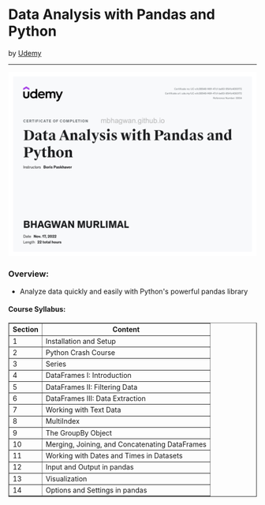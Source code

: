<h1>Data Analysis with Pandas and Python</h1>
by <a href="https://nlbsg.udemy.com/course-dashboard-redirect/?course_id=932344">Udemy</a>
<hr>

<!-- ![Certificate of Completion]() -->

![Certificate of Achievement](/images/Data_analysis_with_pandas_and_python.jpg)
 
<h3>Overview:</h3>
<ul>
 <li>Analyze data quickly and easily with Python's powerful pandas library</li>
</ul>

<h4>Course Syllabus:</h4>

<table border="1">
 <tr>
  <th>Section</th>
  <th>Content</th>
 </tr>
 <tr>
  <td>1</td>
  <td>Installation and Setup</td>
 </tr>
 <tr>
  <td>2</td>
  <td>Python Crash Course</td>
 </tr>
 <tr>
  <td>3</td>
  <td>Series</td>
 </tr>
 <tr>
  <td>4</td>
  <td>DataFrames I: Introduction</td>
 </tr>
 <tr>
  <td>5</td>
  <td>DataFrames II: Filtering Data</td>
 </tr>
 <tr>
  <td>6</td>
  <td>DataFrames III: Data Extraction</td>
 </tr>
 <tr>
  <td>7</td>
  <td>Working with Text Data</td>
 </tr>
 <tr>
  <td>8</td>
  <td>MultiIndex</td>
 </tr>
 <tr>
  <td>9</td>
  <td>The GroupBy Object</td>
 </tr>
 <tr>
  <td>10</td>
  <td>Merging, Joining, and Concatenating DataFrames</td>
 </tr>
 <tr>
  <td>11</td>
  <td>Working with Dates and Times in Datasets</td>
 </tr>
 <tr>
  <td>12</td>
  <td>Input and Output in pandas</td>
 </tr>
 <tr>
  <td>13</td>
  <td>Visualization</td>
 </tr>
 <tr>
  <td>14</td>
  <td>Options and Settings in pandas</td>
 </tr>
</table>
